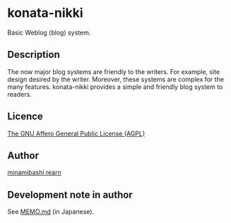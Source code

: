 konata-nikki
============

Basic Weblog (blog) system.

## Description

The now major blog systems are friendly to the writers.
For example, site design desired by the writer.
Moreover, these systems are complex for the many features.
konata-nikki provides a simple and friendly blog system to readers.

## Licence

[The GNU Affero General Public License (AGPL)](https://github.com/rearn/konata-nikki/blob/master/GNU-AGPL-3.0.txt)

## Author

[minamibashi rearn](https://github.com/rearn)

## Development note in author

See [MEMO.md](https://github.com/rearn/konata-nikki/blob/master/MEMO.md) (in Japanese).
